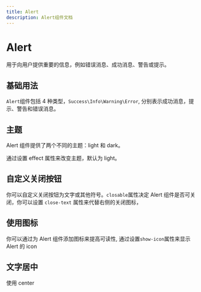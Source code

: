 ```yaml
---
title: Alert
description: Alert组件文档
---
```


# Alert

用于向用户提供重要的信息，例如错误消息、成功消息、警告或提示。

## 基础用法

`Alert`组件包括 4 种类型，`Success\Info\Warning\Error`, 分别表示成功消息，提示、警告和错误消息。

<preview path="../demo/Alert/Basic.vue"></preview>

## 主题

Alert 组件提供了两个不同的主题：light 和 dark。

通过设置 effect 属性来改变主题，默认为 light。
<preview path="../demo/Alert/Effect.vue"></preview>

## 自定义关闭按钮

你可以自定义关闭按钮为文字或其他符号。`closable`属性决定 Alert 组件是否可关闭，你可以设置 `close-text` 属性来代替右侧的关闭图标，

<preview path="../demo/Alert/Close.vue"></preview>

## 使用图标

你可以通过为 Alert 组件添加图标来提高可读性, 通过设置`show-icon`属性来显示 Alert 的 icon

<preview path="../demo/Alert/Icon.vue"></preview>

## 文字居中

使用 center

<preview path="../demo/Alert/Center.vue"></preview>
